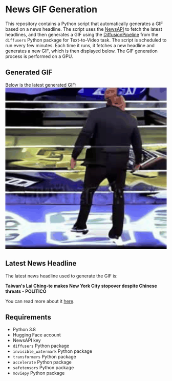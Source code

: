 # News GIF Generation
This repository contains a Python script that automatically generates a GIF based on a news headline. The script uses the [NewsAPI](https://newsapi.org/) to fetch the latest headlines, and then generates a GIF using the [DiffusionPipeline](https://github.com/huggingface/diffusers) from the `diffusers` Python package for Text-to-Video task.
The script is scheduled to run every few minutes. Each time it runs, it fetches a new headline and generates a new GIF, which is then displayed below. The GIF generation process is performed on a GPU.

## Generated GIF
Below is the latest generated GIF:
![Generated GIF](output.gif?raw=true&v=1692002045)

## Latest News Headline
The latest news headline used to generate the GIF is:

**Taiwan's Lai Ching-te makes New York City stopover despite Chinese threats - POLITICO**

You can read more about it [here](https://www.politico.com/news/2023/08/12/taiwans-vp-lai-ching-te-defies-beijings-wishes-with-new-york-city-transit-stop-00110967).

## Requirements
- Python 3.8
- Hugging Face account
- NewsAPI key
- `diffusers` Python package
- `invisible_watermark` Python package
- `transformers` Python package
- `accelerate` Python package
- `safetensors` Python package
- `moviepy` Python package
